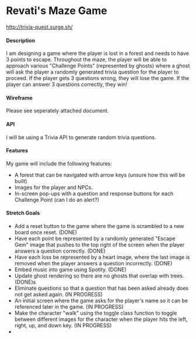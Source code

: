 # Revati's Maze Game

http://trivia-quest.surge.sh/

#### Description


I am designing a game where the player is lost in a forest and needs to have 3 points to escape. Throughout the maze, the player will be able to approach various "Challenge Points" (represented by ghosts) where a ghost will ask the player a randomly generated trivia question for the player to proceed. If the player gets 3 questions wrong, they will lose the game. If the player can answer 3 questions correctly, they win!

#### Wireframe

Please see seperately attached document.

#### API
I will be using a Trivia API to generate random trivia questions.

#### Features
My game will include the following features:
- A forest that can be navigated with arrow keys (unsure how this will be built)
- Images for the player and NPCs.
- In-screen pop-ups with a question and response buttons for each Challenge Point (can I do an alert?)

#### Stretch Goals
- Add a reset button to the game where the game is scrambled to a new board once reset. (DONE)
- Have each point be represented by a randomly generated "Escape Gem" image that pushes to the top right of the screen when the player answers a question correctly. (DONE)
- Have each loss be represented by a heart image, where the last image is removed when the player answers a question incorrectly. (DONE)
- Embed music into game using Spotity. (DONE)
- Update ghost rendering so there are no ghosts that overlap with trees. (DONE)s
- Eliminate questions so that a question that has been asked already does not get asked again. (IN PROGRESS)
- An initial screen where the game asks for the player's name so it can be referenced later in the game. (IN PROGRESS)
- Make the character "walk" using the toggle class function to toggle between different images for the character when the player hits the left, right, up, and down key. (IN PROGRESS)
- 